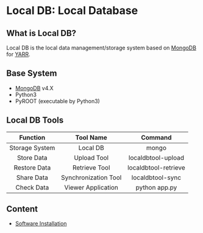 # Local DB: Local Database

## What is Local DB?
Local DB is the local data management/storage system based on [MongoDB](https://docs.mongodb.com/) for [YARR](https://gitlab.cern.ch/YARR).<br>


## Base System
* [MongoDB](https://docs.mongodb.com/v4.0/) v4.X
* Python3 
* PyROOT (executable by Python3)

## Local DB Tools
|Function      |Tool Name           |Command             |
|:------------:|:------------------:|:------------------:|
|Storage System|Local DB            |mongo               |
|Store Data    |Upload Tool         |localdbtool-upload  |
|Restore Data  |Retrieve Tool       |localdbtool-retrieve|
|Share Data    |Synchronization Tool|localdbtool-sync    |
|Check Data    |Viewer Application  |python app.py       |

## Content
* [Software Installation](install.md)

